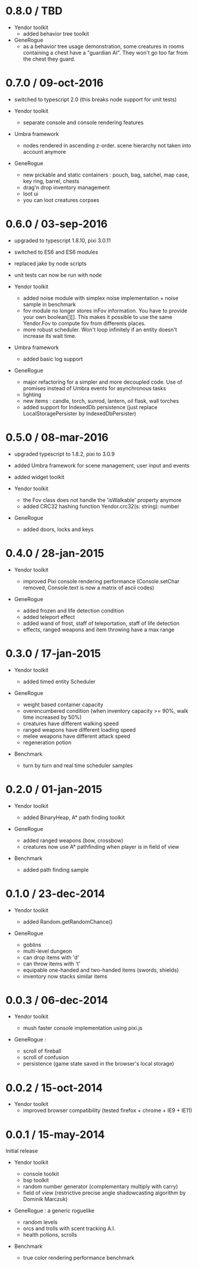 # 0.8.0 / TBD
* Yendor toolkit
    - added behavior tree toolkit
* GeneRogue
    - as a behavior tree usage demonstration, some creatures in rooms containing a chest have a "guardian AI". They won't go too far from the chest they guard.

# 0.7.0 / 09-oct-2016
* switched to typescript 2.0 (this breaks node support for unit tests)

* Yendor toolkit
    - separate console and console rendering features

* Umbra framework
    - nodes rendered in ascending z-order. scene hierarchy not taken into account anymore

* GeneRogue
    - new pickable and static containers : pouch, bag, satchel, map case, key ring, barrel, chests
    - drag'n drop inventory management
    - loot ui
    - you can loot creatures corpses

# 0.6.0 / 03-sep-2016
* upgraded to typescript 1.8.10, pixi 3.0.11
* switched to ES6 and ES6 modules
* replaced jake by node scripts
* unit tests can now be run with node

* Yendor toolkit
    - added noise module with simplex noise implementation + noise sample in benchmark
    - fov module no longer stores inFov information. You have to provide your own boolean[][].
      This makes it possible to use the same Yendor.Fov to compute fov from differents places.
    - more robust scheduler. Won't loop infinitely if an entity doesn't increase its wait time.

* Umbra framework
	- added basic log support

* GeneRogue
    - major refactoring for a simpler and more decoupled code. Use of promises instead of Umbra events for asynchronous tasks
    - lighting
    - new items : candle, torch, sunrod, lantern, oil flask, wall torches
	- added support for IndexedDb persistence (just replace LocalStoragePersister by IndexedDbPersister)

# 0.5.0 / 08-mar-2016
* upgraded typescript to 1.8.2, pixi to 3.0.9
* added Umbra framework for scene management, user input and events
* added widget toolkit

* Yendor toolkit
	- the Fov class does not handle the 'isWalkable' property anymore
	- added CRC32 hashing function Yendor.crc32(s: string): number

* GeneRogue
	- added doors, locks and keys

# 0.4.0 / 28-jan-2015
* Yendor toolkit
	- improved Pixi console rendering performance (Console.setChar removed, Console.text is now a matrix of ascii codes)

* GeneRogue
	- added frozen and life detection condition
	- added teleport effect
	- added wand of frost, staff of teleportation, staff of life detection
	- effects, ranged weapons and item throwing have a max range

# 0.3.0 / 17-jan-2015
* Yendor toolkit
	- added timed entity Scheduler

* GeneRogue
	- weight based container capacity
	- overencumbered condition (when inventory capacity >= 90%, walk time increased by 50%)
	- creatures have different walking speed
	- ranged weapons have different loading speed
	- melee weapons have different attack speed
	- regeneration potion

* Benchmark
	- turn by turn and real time scheduler samples

# 0.2.0 / 01-jan-2015
* Yendor toolkit
	- added BinaryHeap, A* path finding toolkit

* GeneRogue
	- added ranged weapons (bow, crossbow)
	- creatures now use A* pathfinding when player is in field of view

* Benchmark
	- added path finding sample

# 0.1.0 / 23-dec-2014
* Yendor toolkit
	- added Random.getRandomChance()

* GeneRogue
	- goblins
	- multi-level dungeon
	- can drop items with 'd'
	- can throw items with 't'
	- equipable one-handed and two-handed items (swords, shields)
	- inventory now stacks similar items

# 0.0.3 / 06-dec-2014
* Yendor toolkit
	- mush faster console implementation using pixi.js

* GeneRogue :
	- scroll of fireball
	- scroll of confusion
	- persistence (game state saved in the browser's local storage)

# 0.0.2 / 15-oct-2014

* Yendor toolkit
	- improved browser compatibility (tested firefox + chrome + IE9 + IE11)

# 0.0.1 / 15-may-2014

Initial release

* Yendor toolkit
	- console toolkit
	- bsp toolkit
	- random number generator (complementary multiply with carry)
	- field of view (restrictive precise angle shadowcasting algorithm by Dominik Marczuk)

* GeneRogue : a generic roguelike
	- random levels
	- orcs and trolls with scent tracking A.I.
	- health potions, scrolls

* Benchmark
	- true color rendering performance benchmark
